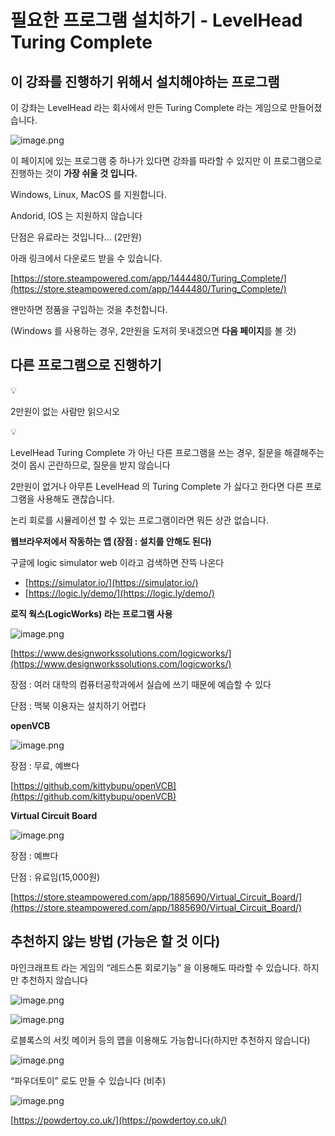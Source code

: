 # 필요한 프로그램 설치하기 - LevelHead Turing Complete

## 이 강좌를 진행하기 위해서 설치해야하는 프로그램

이 강좌는 LevelHead 라는 회사에서 만든 Turing Complete 라는 게임으로 만들어졌습니다.

![image.png](/images/2_필요한_프로그램_설치하기_-_LevelHead_Turing_Co/image.png)

이 페이지에 있는 프로그램 중 하나가 있다면 강좌를 따라할 수 있지만 이 프로그램으로 진행하는 것이 **가장 쉬울 것 입니다.**

Windows, Linux, MacOS 를 지원합니다.

Andorid, IOS 는 지원하지 않습니다

단점은 유료라는 것입니다… (2만원)

아래 링크에서 다운로드 받을 수 있습니다.

[https://store.steampowered.com/app/1444480/Turing_Complete/](https://store.steampowered.com/app/1444480/Turing_Complete/)

왠만하면 정품을 구입하는 것을 추천합니다.

(Windows 를 사용하는 경우, 2만원을 도저히 못내겠으면 **다음 페이지**를 볼 것)

## 다른 프로그램으로 진행하기


💡

2만원이 없는 사람만 읽으시오




💡

LevelHead Turing Complete 가 아닌 다른 프로그램을 쓰는 경우, 질문을 해결해주는 것이 몹시 곤란하므로, 질문을 받지 않습니다



2만원이 없거나 아무튼 LevelHead 의 Turing Complete 가 싫다고 한다면 다른 프로그램을 사용해도 괜찮습니다.

논리 회로를 시뮬레이션 할 수 있는 프로그램이라면 뭐든 상관 없습니다.

**웹브라우저에서 작동하는 앱 (장점 : 설치를 안해도 된다)**

구글에 logic simulator web 이라고 검색하면 잔뜩 나온다

- [https://simulator.io/](https://simulator.io/)
- [https://logic.ly/demo/](https://logic.ly/demo/)

**로직 웍스(LogicWorks) 라는 프로그램 사용**

![image.png](/images/2_필요한_프로그램_설치하기_-_LevelHead_Turing_Co/image_1.png)

[https://www.designworkssolutions.com/logicworks/](https://www.designworkssolutions.com/logicworks/)

장점 : 여러 대학의 컴퓨터공학과에서 실습에 쓰기 때문에 예습할 수 있다

단점 : 맥북 이용자는 설치하기 어렵다

**openVCB**

![image.png](/images/2_필요한_프로그램_설치하기_-_LevelHead_Turing_Co/image_2.png)

장점 : 무료, 예쁘다

[https://github.com/kittybupu/openVCB](https://github.com/kittybupu/openVCB)

**Virtual Circuit Board**

![image.png](/images/2_필요한_프로그램_설치하기_-_LevelHead_Turing_Co/image_3.png)

장점 : 예쁘다

단점 : 유료임(15,000원)

[https://store.steampowered.com/app/1885690/Virtual_Circuit_Board/](https://store.steampowered.com/app/1885690/Virtual_Circuit_Board/)

## 추천하지 않는 방법 (가능은 할 것 이다)

마인크래프트 라는 게임의 “레드스톤 회로기능” 을 이용해도 따라할 수 있습니다. 하지만 추천하지 않습니다

![image.png](/images/2_필요한_프로그램_설치하기_-_LevelHead_Turing_Co/image_4.png)

![image.png](/images/2_필요한_프로그램_설치하기_-_LevelHead_Turing_Co/image_5.png)

로블록스의 서킷 메이커 등의 맵을 이용해도 가능합니다(하지만 추천하지 않습니다)

![image.png](/images/2_필요한_프로그램_설치하기_-_LevelHead_Turing_Co/image_6.png)

“파우더토이” 로도 만들 수 있습니다 (비추)

![image.png](/images/2_필요한_프로그램_설치하기_-_LevelHead_Turing_Co/image_7.png)

[https://powdertoy.co.uk/](https://powdertoy.co.uk/)